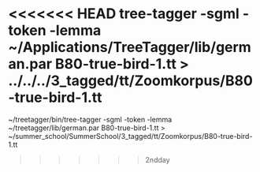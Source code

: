 <<<<<<< HEAD
tree-tagger -sgml -token -lemma ~/Applications/TreeTagger/lib/german.par B80-true-bird-1.tt > ../../../3_tagged/tt/Zoomkorpus/B80-true-bird-1.tt
=======
~/treetagger/bin/tree-tagger -sgml -token -lemma ~/treetagger/lib/german.par B80-true-bird-1.tt > ~/summer_school/SummerSchool/3_tagged/tt/Zoomkorpus/B80-true-bird-1.tt

>>>>>>> 2ndday
